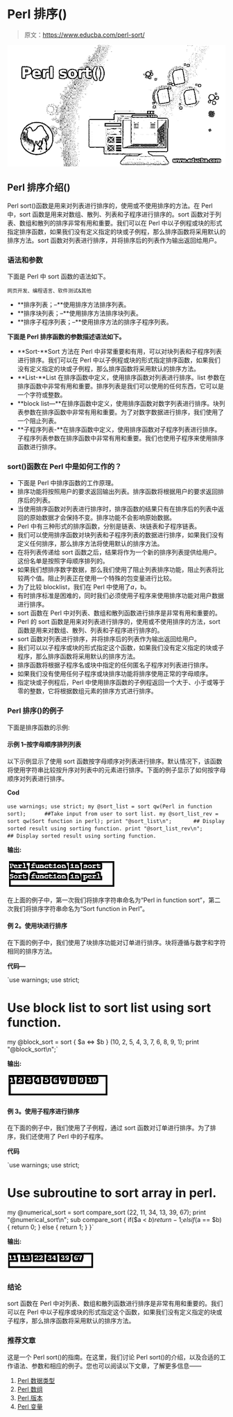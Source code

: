 # Perl 排序()

> 原文：<https://www.educba.com/perl-sort/>

![Perl sort()](img/0615c0e0f2e5faac65678bb93a19678f.png)



## Perl 排序介绍()

Perl sort()函数是用来对列表进行排序的，使用或不使用排序的方法。在 Perl 中，sort 函数是用来对数组、散列、列表和子程序进行排序的。sort 函数对于列表、数组和散列的排序非常有用和重要。我们可以在 Perl 中以子例程或块的形式指定排序函数，如果我们没有定义指定的块或子例程，那么排序函数将采用默认的排序方法。sort 函数对列表进行排序，并将排序后的列表作为输出返回给用户。

### 语法和参数

下面是 Perl 中 sort 函数的语法如下。

<small>网页开发、编程语言、软件测试&其他</small>

*   **排序列表；–**使用排序方法排序列表。
*   **排序块列表；–**使用排序方法排序块列表。
*   **排序子程序列表；–**使用排序方法的排序子程序列表。

**下面是 Perl 排序函数的参数描述语法如下。**

*   **Sort-**Sort 方法在 Perl 中非常重要和有用，可以对块列表和子程序列表进行排序。我们可以在 Perl 中以子例程或块的形式指定排序函数，如果我们没有定义指定的块或子例程，那么排序函数将采用默认的排序方法。
*   **List-**List 在排序函数中定义，使用排序函数对列表进行排序。list 参数在排序函数中非常有用和重要。排序列表是我们可以使用的任何东西，它可以是一个字符或整数。
*   **block list—**在排序函数中定义，使用排序函数对数字列表进行排序。块列表参数在排序函数中非常有用和重要。为了对数字数据进行排序，我们使用了一个阻止列表。
*   **子程序列表-**在排序函数中定义，使用排序函数对子程序列表进行排序。子程序列表参数在排序函数中非常有用和重要。我们也使用子程序来使用排序函数进行排序。

### sort()函数在 Perl 中是如何工作的？

*   下面是 Perl 中排序函数的工作原理。
*   排序功能将按照用户的要求返回输出列表。排序函数将根据用户的要求返回排序后的列表。
*   当使用排序函数对列表进行排序时，排序函数的结果只有在排序后的列表中返回的原始数据才会保持不变。排序功能不会影响原始数据。
*   Perl 中有三种形式的排序函数，分别是链表、块链表和子程序链表。
*   我们可以使用排序函数对块列表和子程序列表的数据进行排序，如果我们没有定义任何排序，那么排序方法将使用默认的排序方法。
*   在将列表传递给 sort 函数之后，结果将作为一个新的排序列表提供给用户。这份名单是按照字母顺序排列的。
*   如果我们想排序数字数据，那么我们使用了阻止列表排序功能，阻止列表将比较两个值。阻止列表正在使用一个特殊的包变量进行比较。
*   为了比较 blocklist，我们在 Perl 中使用了$a，$b。
*   有时排序标准是困难的，同时我们必须使用子程序来使用排序功能对用户数据进行排序。
*   sort 函数在 Perl 中对列表、数组和散列函数进行排序是非常有用和重要的。
*   Perl 的 sort 函数是用来对列表进行排序的，使用或不使用排序的方法，sort 函数是用来对数组、散列、列表和子程序进行排序的。
*   sort 函数对列表进行排序，并将排序后的列表作为输出返回给用户。
*   我们可以以子程序或块的形式指定这个函数，如果我们没有定义指定的块或子程序，那么排序函数将采用默认的排序方法。
*   排序函数将根据子程序名或块中指定的任何匿名子程序对列表进行排序。
*   如果我们没有使用任何子程序或块排序功能将排序使用正常的字母顺序。
*   指定块或子例程后，Perl 中使用排序函数的子例程返回一个大于、小于或等于零的整数，它将根据数组元素的排序方式进行排序。

### Perl 排序()的例子

下面是排序函数的示例:

#### 示例 1–按字母顺序排列列表

以下示例显示了使用 sort 函数按字母顺序对列表进行排序。默认情况下，该函数将使用字符串比较按升序对列表中的元素进行排序。下面的例子显示了如何按字母顺序对列表进行排序。

**Cod**

`use warnings;
use strict;
my @sort_list = sort qw(Perl in function sort);      ##Take input from user to sort list.
my @sort_list_rev = sort qw(Sort function in perl);
print "@sort_list\n";       ## Display sorted result using sorting function.
print "@sort_list_rev\n";      ## Display sorted result using sorting function.`

**输出:**

![Perl sort() output 1](img/33f711a38a532cb21e9181a8d1d58acc.png)



在上面的例子中，第一次我们将排序字符串命名为“Perl in function sort”，第二次我们将排序字符串命名为“Sort function in Perl”。

#### 例 2。使用块进行排序

在下面的例子中，我们使用了块排序功能对订单进行排序。块将遵循与数字和字符相同的排序方法。

**代码—**

`use warnings;
use strict;
# Use block list to sort list using sort function.
my @block_sort = sort { $a <=> $b } (10, 2, 5, 4, 3, 7, 6, 8, 9, 1);
print "@block_sort\n";`

**输出:**

![Perl sort() output 2](img/22d527ccda97daeb7f58cfa1fa28e499.png)



#### 例 3。使用子程序进行排序

在下面的例子中，我们使用了子例程，通过 sort 函数对订单进行排序。为了排序，我们还使用了 Perl 中的子程序。

**代码**

`use warnings;
use strict;
# Use subroutine to sort array in perl.
my @numerical_sort = sort compare_sort (22, 11, 34, 13, 39, 67);
print "@numerical_sort\n";
sub compare_sort
{
if($a < $b)
{
return -1;
}
elsif($a == $b)
{
return 0;
}
else
{
return 1;
}
}`

**输出:**

![output 3](img/cd2ad04ce36c2f440d25fe833d19689d.png)



### 结论

sort 函数在 Perl 中对列表、数组和散列函数进行排序是非常有用和重要的。我们可以在 Perl 中以子程序或块的形式指定这个函数，如果我们没有定义指定的块或子程序，那么排序函数将采用默认的排序方法。

### 推荐文章

这是一个 Perl sort()的指南。在这里，我们讨论 Perl sort()的介绍，以及合适的工作语法、参数和相应的例子。您也可以阅读以下文章，了解更多信息——

1.  [Perl 数据类型](https://www.educba.com/perl-data-types/)
2.  [Perl 数组](https://www.educba.com/perl-array/)
3.  [Perl 版本](https://www.educba.com/perl-versions/)
4.  [Perl 变量](https://www.educba.com/perl-variables/)





